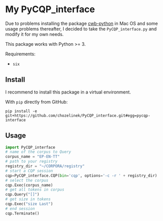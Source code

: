 # My PyCQP_interface

Due to problems installing the package [cwb-python](https://pypi.python.org/pypi/cwb-python/) in Mac OS and some usage problems thereafter, I decided to take the `PyCQP_interface.py` and modify it for my own needs.

This package works with Python >= 3.

Requirements:

- `six`

## Install

I recommend to install this package in a virtual environment.

With `pip` directly from GitHub:

```shell
pip install -e git+https://github.com/chozelinek/PyCQP_interface.git#egg=pycqp-interface
```

## Usage

```python
import PyCQP_interface
# name of the corpus to Query
corpus_name = "EP-EN-TT"
# path to your registry
registry_dir = "~/CORPORA/registry"
# start a CQP session
cqp=PyCQP_interface.CQP(bin='cqp', options='-c -r ' + registry_dir)
# select the corpus
cqp.Exec(corpus_name)
# get all tokens in corpus
cqp.Query("[]")
# get size in tokens
cqp.Exec("size Last")
# end session
cqp.Terminate()
```
